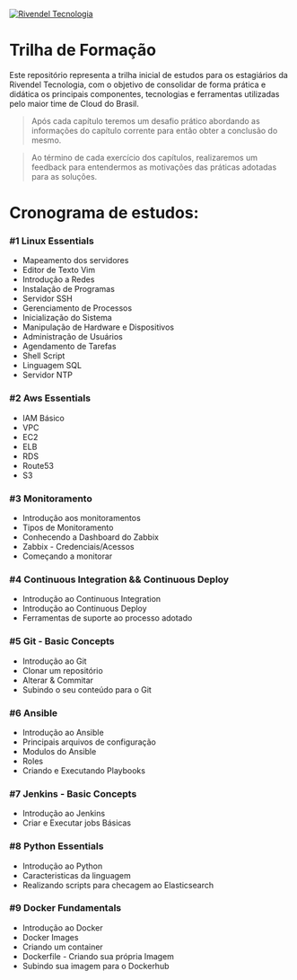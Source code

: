 [![Rivendel Tecnologia](https://rivendel.com.br/assets/img/rivendel_logo.png)](https://www.rivendel.com.br)
# Trilha de Formação

Este repositório representa a trilha inicial de estudos para os estagiários da Rivendel Tecnologia, com o objetivo de consolidar de forma prática e didática os principais componentes, tecnologias e ferramentas utilizadas pelo maior time de Cloud do Brasil.

> Após cada capítulo teremos um desafio prático abordando as informações do capítulo corrente para então obter a conclusão do mesmo.

> Ao término de cada exercício dos capítulos, realizaremos um feedback para entendermos as motivações das práticas adotadas para as soluções.

# Cronograma de estudos:

### #1 Linux Essentials
  - Mapeamento dos servidores 
  - Editor de Texto Vim
  - Introdução a Redes
  - Instalação de Programas
  - Servidor SSH
  - Gerenciamento de Processos
  - Inicialização do Sistema
  - Manipulação de Hardware e Dispositivos
  - Administração de Usuários
  - Agendamento de Tarefas
  - Shell Script
  - Linguagem SQL
  - Servidor NTP

### #2 Aws Essentials
  - IAM Básico
  - VPC
  - EC2
  - ELB
  - RDS
  - Route53
  - S3

### #3 Monitoramento
  - Introdução aos monitoramentos
  - Tipos de Monitoramento
  - Conhecendo a Dashboard do Zabbix
  - Zabbix - Credenciais/Acessos
  - Começando a monitorar 

### #4 Continuous Integration && Continuous Deploy
  - Introdução ao Continuous Integration
  - Introdução ao Continuous Deploy
  - Ferramentas de suporte ao processo adotado

### #5 Git - Basic Concepts
  - Introdução ao Git
  - Clonar um repositório
  - Alterar & Commitar 
  - Subindo o seu conteúdo para o Git

### #6 Ansible 
  - Introdução ao Ansible
  - Principais arquivos de configuração
  - Modulos do Ansible 
  - Roles 
  - Criando e Executando Playbooks

### #7 Jenkins - Basic Concepts 
  - Introdução ao Jenkins
  - Criar e Executar jobs Básicas

### #8 Python Essentials
  - Introdução ao Python 
  - Caracteristicas da linguagem
  - Realizando scripts para checagem ao Elasticsearch

### #9 Docker Fundamentals
  - Introdução ao Docker
  - Docker Images 
  - Criando um container 
  - Dockerfile - Criando sua própria Imagem
  - Subindo sua imagem para o Dockerhub 
